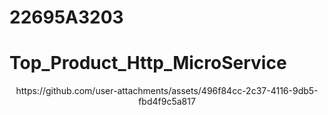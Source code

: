 # 22695A3203

# Top_Product_Http_MicroService
<center >https://github.com/user-attachments/assets/496f84cc-2c37-4116-9db5-fbd4f9c5a817
 </center>
